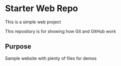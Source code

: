 # Starter Web Repo
This is a simple web project

This repository is for showing how Git and GitHub work

## Purpose

Sample website with plenty of files for demos